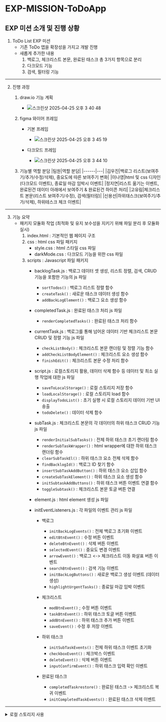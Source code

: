 # EXP-MISSION-ToDoApp

## EXP 미션 소개 및 진행 상황
1. ToDo List EXP 미션
   - 기존 ToDo 앱을 확장성을 가지고 개발 진행
   - 새롭게 추가한 내용
     1) 백로그, 체크리스트 본문, 완료된 태스크 총 3가지 항목으로 분리
     2) 다크모드 기능
     3) 검색, 필터링 기능
---
2. 진행 과정
   1) draw.io 기능 계획
      - ![스크린샷 2025-04-25 오후 3 40 48](https://github.com/user-attachments/assets/d7b838d5-3345-4af3-b09a-b55287844f4a)
   2) figma 와이어 프레임
      - 기본 프레임
         - ![스크린샷 2025-04-25 오후 3 45 19](https://github.com/user-attachments/assets/6be56e41-bb3e-470c-8906-3e4d26ba3687)

      - 다크모드 프레임
         - ![스크린샷 2025-04-25 오후 3 44 10](https://github.com/user-attachments/assets/3fadfb7f-8c18-4088-8f1a-f068be1ccae8)

   3) 기능별 역할 분담
      |팀원|역할 분담|
      |------|---|
      |김우진|백로그 리스트(보여주기/추가/수정/삭제), 중요도에 따른 보여주기 변화|
      |이나영|html 및 css 디자인(다크모드 이벤트), 종료일 마감 임박시 이벤트|
      |정지연|리스트 옮기는 이벤트, 완료된건 데이터 아래에서 보여주기 & 완료된건 하이픈 처리|
      |고유림|체크리스트 본문(리스트 보여주기/수정), 검색(필터링)|
      |신용선|하위태스크(보여주기/추가/삭제), 하위테스크 체크 이벤트|
---
3. 기능 요약
    - 패키지 모듈화 작업 (최적화 및 유지 보수성을 지키기 위해 파일 분리 후 모듈화 실시)
         1. index.html : 기본적인 웹 페이지 구조
         2. css : html css 파일 패키지
            - style.css : html 스타일 css 파일
            - darkMode.css : 다크모드 기능을 위한 css 파일
         3. scripts : Javascript 파일 패키지
            - backlogTask.js : 백로그 데이터 셋 생성, 리스트 정렬, 검색, CRUD 기능을 포함한 기능의 js 파일
               - ```sortTodos()``` : 백로그 리스트 정렬 함수
               - ```createTask()``` : 새로운 태스크 데이터 생성 함수
               - ```addBackLogElement()``` : 백로그 요소 생성 함수

            - completedTask.js : 완료된 태스크 처리 js 파일
               - ```renderCompletedTasks()``` : 완료된 태스크 처리 함수

            - currentTask.js : 백로그를 통해 넘어온 데이터 기반 체크리스트 본문 CRUD 및 정렬 기능 js 파일
               - ```checkListBody()``` : 체크리스트 본문 랜더링 및 정렬 기능 함수
               - ```addCheckListBodyElement()``` : 체크리스트 요소 생성 함수
               - ```finishEdit()``` : 체크리스트 본문 수정 처리 함수
                  
            - script.js : 로컬스토리지 활용, 데이터 삭제 함수 등 데이터 및 최소 실행 작업에 대한 js 파일
               - ```saveToLocalStorage()``` : 로컬 스토리지 저장 함수
               - ```loadLocalStorage()``` : 로컬 스토리지 load 함수
               - ```displayTodoList()``` : 초기 실행 시 로컬 스토리지 데이터 기반 UI 송출
               - ```todoDelete()``` : 데이터 삭제 함수
                  
            - subTask.js : 체크리스트 본문의 각 데이터의 하위 태스크 CRUD 기능 js 파일
               - ```renderInitialSubTasks()``` : 전체 하위 태스크 초기 랜더링 함수
               - ```renderSubTaskWrapper()``` : html wrapper에 대한 하위 태스크 랜더링 함수
               - ```clearSubTaskEl()``` : 하위 태스크 요소 전체 삭제 함수
               - ```findBacklogId()``` : 백로그 ID 찾기 함수
               - ```insertSubTaskAddButton()``` : 하위 태스크 요소 삽입 함수
               - ```createSubTaskElement()``` : 하위 태스크 요소 생성 함수
               - ```initSubtaskAddButtons()``` : 하위 태스크 버튼 이벤트 연결 함수
               - ```toggleSubtask()``` : 체크리스트 본문 토글 버튼 연결

            - element.js : html element 생성 js 파일
            - initEventListeners.js : 각 파일의 이벤트 관리 js 파일 
               - 백로그 
                  - ```initBackLogEvents()``` : 전체 백로그 초기화 이벤트
                  - ```editBtnEvent()``` : 수정 버튼 이벤트
                  - ```deleteBtnEvent()``` : 삭제 버튼 이벤트
                  - ```selectedEvent()``` : 중요도 변경 이벤트
                  - ```arrowEvent()``` : 백로그 <-> 체크리스트 이동 화살표 버튼 이벤트
                  - ```searchBtnEvent()``` : 검색 기능 이벤트
                  - ```initBackLogButtons()``` : 새로운 백로그 생성 이벤트 (데이터 생성)
                  - ```highlightUrgentTasks()``` : 종료일 마감 임박 이벤트
                    
               - 체크리스트
                  - ```modBtnEvent()``` ; 수정 버튼 이벤트
                  - ```taskBtnEvent()``` : 하위 태스크 토글 버튼 이벤트
                  - ```addBtnEvent()``` : 하위 태스크 추가 버튼 이벤트
                  - ```saveEvent()``` : 수정 후 저장 이벤트

              - 하위 태스크
                 - ```initSubTaskEvents()``` : 전체 하위 태스크 이벤트 초기화
                 - ```checkboxEvent()``` : 체크박스 이벤트
                 - ```deleteEvent()``` : 삭제 버튼 이벤트
                 - ```inputConfirmEvent()``` : 하위 태스크 입력 확인 이벤트
             
              - 완료된 태스크
                 - ```completedTaskrestore()``` : 완료된 태스크 -> 체크리스트 복귀 이벤트
                 - ```initCompletedTaskEvents()``` : 완료된 태스크 삭제 이벤트

---
   <details> 
   <summary>로컬 스토리지 사용</summary>
      
   ```javascript
   // localStorage에 List 저장
   const saveToLocalStorage = () => {
     localStorage.setItem("todoList", JSON.stringify(todos));
   };
   
   // 리로드 했을 시 localStorage에 todoList 가 있다면 불러와서 JSON 형태로 만든 후 todos 에 초기화
   const loadLocalStorage = () => {
     const data = localStorage.getItem("todoList");
     console.log(JSON.parse(data));
     if (data) {
       todos = JSON.parse(data);
     }
   };
   
   // 처음 로드 되었을 때 localStorage 를 확인 후 있다면 todoList를 생성
   const displayTodoList = () => {
     loadLocalStorage();
     sortTodos();
     highlightUrgentTasks();
   };
   ```
   

   

   - 백로그 CRUD 함수
   - 체크리스트 본문
     
   - 완료 태스크
     



      
   



